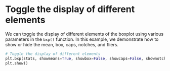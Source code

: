 # Toggle the display of different elements

We can toggle the display of different elements of the boxplot using various parameters in the `bxp()` function. In this example, we demonstrate how to show or hide the mean, box, caps, notches, and fliers.

```python
# Toggle the display of different elements
plt.bxp(stats, showmeans=True, showbox=False, showcaps=False, shownotches=True, showfliers=False)
plt.show()
```
